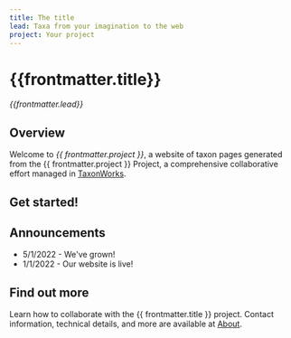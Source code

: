 ```yaml
---
title: The title
lead: Taxa from your imagination to the web
project: Your project
---
```

<div class="container mx-auto mt-4 pl-4 pr-4">
  <div class="prose lg:prose-base max-w-none">
   
  # {{frontmatter.title}}
  _{{frontmatter.lead}}_

  ## Overview
  Welcome to *{{ frontmatter.project }}*, a website of taxon pages generated from the {{ frontmatter.project }} Project, a comprehensive collaborative effort managed in [TaxonWorks](https://taxonworks.org). 

  ## Get started!
  <autocomplete-otu/>

  ## Announcements
  * 5/1/2022 - We've grown!  
  * 1/1/2022 - Our website is live!

  ## Find out more
  Learn how to collaborate with the {{ frontmatter.title }} project. Contact information, technical details, and more are available at [About](/about).

  </div>
</div>

<script setup>
import AutocompleteOtu from '@/components/Autocomplete/AutocompleteOtu.vue'
</script>